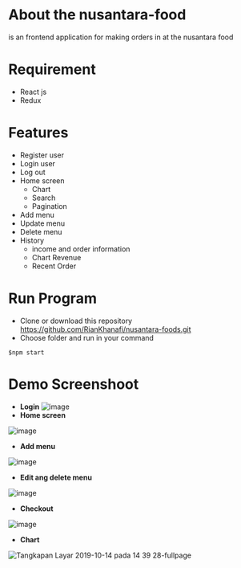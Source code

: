 # About the nusantara-food
is an frontend application for making orders in at the nusantara food

# Requirement
- React js
- Redux

# Features
* Register user
* Login user
* Log out
* Home screen
  - Chart
  - Search
  - Pagination
* Add menu
* Update menu
* Delete menu
* History
  - income and order information
  - Chart Revenue
  - Recent Order

# Run Program 
  - Clone or download this repository https://github.com/RianKhanafi/nusantara-foods.git
  - Choose folder and run in your command
  ```
  $npm start
  ```
# Demo Screenshoot

- __Login__
![image](https://user-images.githubusercontent.com/51011550/66734754-82477a80-ee8e-11e9-8e70-ccd506a66675.png)
- __Home screen__

![image](https://user-images.githubusercontent.com/51011550/66734949-347f4200-ee8f-11e9-8b44-fecc447f4e24.png)
- __Add menu__

![image](https://user-images.githubusercontent.com/51011550/66735163-cedf8580-ee8f-11e9-8ddb-9ec7046ff452.png)
- __Edit ang delete menu__

![image](https://user-images.githubusercontent.com/51011550/66735864-c1c39600-ee91-11e9-9c97-6777273b5655.png)
- __Checkout__

![image](https://user-images.githubusercontent.com/51011550/66734976-4a8d0280-ee8f-11e9-9f5e-3dfe6ec569b2.png)
- __Chart__

![Tangkapan Layar 2019-10-14 pada 14 39 28-fullpage](https://user-images.githubusercontent.com/51011550/66735471-a1dfa280-ee90-11e9-9f9b-ece37e9636cb.png)
